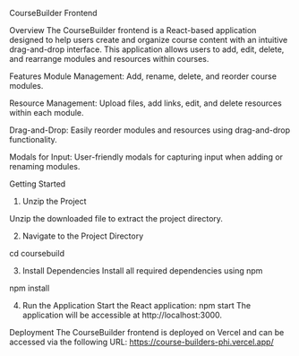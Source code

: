 CourseBuilder Frontend

Overview
The CourseBuilder frontend is a React-based application designed to help users create and organize course content with an intuitive drag-and-drop interface. This application allows users to add, edit, delete, and rearrange modules and resources within courses.

Features
Module Management: Add, rename, delete, and reorder course modules.

Resource Management: Upload files, add links, edit, and delete resources within each module.

Drag-and-Drop: Easily reorder modules and resources using drag-and-drop functionality.

Modals for Input: User-friendly modals for capturing input when adding or renaming modules.

Getting Started
1. Unzip the Project

Unzip the downloaded file to extract the project directory.

2. Navigate to the Project Directory

cd coursebuild

3. Install Dependencies
Install all required dependencies using npm

npm install

4. Run the Application
Start the React application: npm start
The application will be accessible at http://localhost:3000.

Deployment
The CourseBuilder frontend is deployed on Vercel and can be accessed via the following URL: https://course-builders-phi.vercel.app/



